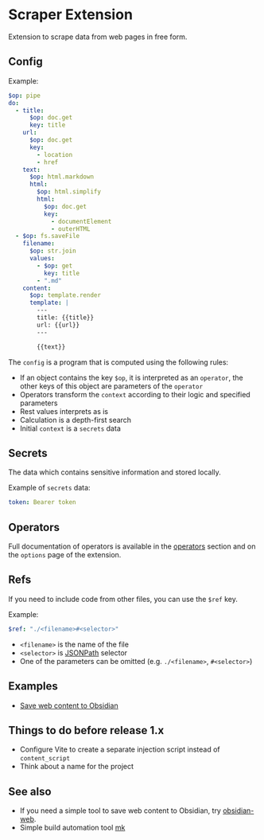 # Scraper Extension

Extension to scrape data from web pages in free form.

## Config

Example:

```yaml
$op: pipe
do:
  - title:
      $op: doc.get
      key: title
    url:
      $op: doc.get
      key:
        - location
        - href
    text:
      $op: html.markdown
      html:
        $op: html.simplify
        html:
          $op: doc.get
          key:
            - documentElement
            - outerHTML
  - $op: fs.saveFile
    filename:
      $op: str.join
      values:
        - $op: get
          key: title
        - ".md"
    content:
      $op: template.render
      template: |
        ---
        title: {{title}}
        url: {{url}}
        ---

        {{text}}
```

The `config` is a program that is computed using the following rules:

- If an object contains the key `$op`, it is interpreted as an `operator`, the other keys of this object are parameters of the `operator`
- Operators transform the `context` according to their logic and specified parameters
- Rest values interprets as is
- Calculation is a depth-first search
- Initial `context` is a `secrets` data

## Secrets

The data which contains sensitive information and stored locally.

Example of `secrets` data:

```yaml
token: Bearer token
```

## Operators

Full documentation of operators is available in the [operators](docs/operators.md) section and on the `options` page of the extension.

## Refs

If you need to include code from other files, you can use the `$ref` key.

Example:

```yaml
$ref: "./<filename>#<selector>"
```

- `<filename>` is the name of the file
- `<selector>` is [JSONPath](https://github.com/dchester/jsonpath) selector
- One of the parameters can be omitted (e.g. `./<filename>`, `#<selector>`)

## Examples

- [Save web content to Obsidian](examples/obsidian/)

## Things to do before release 1.x

- Configure Vite to create a separate injection script instead of `content_script`
- Think about a name for the project

## See also

- If you need a simple tool to save web content to Obsidian, try [obsidian-web](https://github.com/coddingtonbear/obsidian-web).
- Simple build automation tool [mk](https://github.com/x0k/mk)
